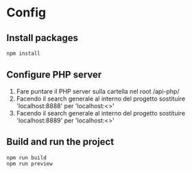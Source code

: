 # Config

## Install packages
```bash
npm install
```

## Configure PHP server
 1) Fare puntare il PHP server sulla cartella nel root /api-php/
 2) Facendo il search generale al interno del progetto sostituire 'localhost:8888' per 'localhost:<<porta del server PHP>>'
 3) Facendo il search generale al interno del progetto sostituire 'localhost:8889' per 'localhost:<<porta del server SQL>>'

## Build and run the project
```bash
npm run build
npm run preview
```
